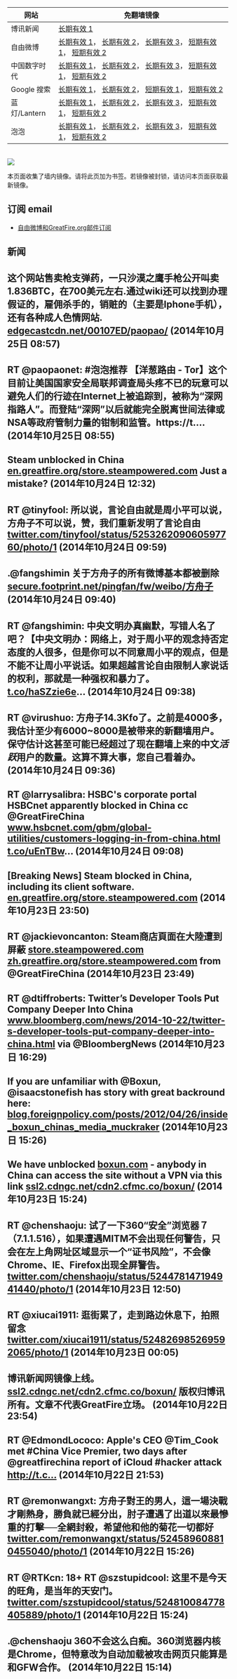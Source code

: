 <table>
    <thead>
        <tr>
            <th>网站</th>
            <th>免翻墙镜像</th>
        </tr>
    </thead>
    <tbody>    
        <tr>
            <td>博讯新闻</td>
            <td>            
                <a href="https://ssl2.cdngc.net/cdn2.cfmc.co/boxun/" target="_BLANK">长期有效 1</a>
            </td>
        </tr>    
        <tr>
            <td>自由微博</td>
            <td>            
                <a href="https://secure.footprint.net/pingfan/fw" target="_BLANK">长期有效 1</a>，            
                <a href="https://edgecastcdn.net/00107ED/freeweibo/" target="_BLANK">长期有效 2</a>，            
                <a href="https://objects.dreamhost.com/freeweibo/index.html" target="_BLANK">长期有效 3</a>，            
                <a href="https://fw5.azurewebsites.net" target="_BLANK">短期有效 1</a>，            
                <a href="https://d2fstso2jh4dhr.cloudfront.net" target="_BLANK">短期有效 2</a>
            </td>
        </tr>    
        <tr>
            <td>中国数字时代</td>
            <td>            
                <a href="https://secure.footprint.net/pingfan/cdt" target="_BLANK">长期有效 1</a>，            
                <a href="https://edgecastcdn.net/00107ED/cdt/" target="_BLANK">长期有效 2</a>，            
                <a href="https://objects.dreamhost.com/cdt/index.html" target="_BLANK">长期有效 3</a>，            
                <a href="https://770b3.azurewebsites.net" target="_BLANK">短期有效 1</a>，            
                <a href="https://dazdu2iuzl72b.cloudfront.net" target="_BLANK">短期有效 2</a>
            </td>
        </tr>    
        <tr>
            <td>Google 搜索</td>
            <td>            
                <a href="https://edgecastcdn.net/00107ED/g/" target="_BLANK">长期有效 1</a>，            
                <a href="https://objects.dreamhost.com/goo/index.html" target="_BLANK">长期有效 2</a>，            
                <a href="https://865ba.azurewebsites.net" target="_BLANK">短期有效 1</a>，            
                <a href="https://d3vv89cvqbrqlq.cloudfront.net" target="_BLANK">短期有效 2</a>
            </td>
        </tr>    
        <tr>
            <td>蓝灯/Lantern</td>
            <td>            
                <a href="https://secure.footprint.net/pingfan/lantern" target="_BLANK">长期有效 1</a>，            
                <a href="https://edgecastcdn.net/00107ED/lantern/" target="_BLANK">长期有效 2</a>，            
                <a href="https://objects.dreamhost.com/lantern/index.html" target="_BLANK">长期有效 3</a>，            
                <a href="https://c7511.azurewebsites.net" target="_BLANK">短期有效 1</a>，            
                <a href="https://dx1djqjpnvurw.cloudfront.net" target="_BLANK">短期有效 2</a>
            </td>
        </tr>    
        <tr>
            <td>泡泡</td>
            <td>            
                <a href="https://secure.footprint.net/pingfan/paopao" target="_BLANK">长期有效 1</a>，            
                <a href="https://edgecastcdn.net/00107ED/paopao/" target="_BLANK">长期有效 2</a>，            
                <a href="https://objects.dreamhost.com/paopao/index.html" target="_BLANK">长期有效 3</a>，            
                <a href="https://paopao2.azurewebsites.net" target="_BLANK">短期有效 1</a>，            
                <a href="https://d19ysv8o6fv16v.cloudfront.net" target="_BLANK">短期有效 2</a>
            </td>
        </tr>
    </tbody>
</table>
<br/>
<img src="https://raw.githubusercontent.com/greatfire/z/master/logos.gif" />

本页面收集了墙内镜像。请将此页加为书签。若镜像被封锁，请访问本页面获取最新镜像。

## 订阅 email
* <a href="https://b.us7.list-manage.com/subscribe?u=854fca58782082e0cbdf204a0&id=c78949b93c">自由微博和GreatFire.org邮件订阅</a>
    
## 新闻
这个网站售卖枪支弹药，一只沙漠之鹰手枪公开叫卖1.836BTC，在700美元左右.通过wiki还可以找到办理假证的，雇佣杀手的，销赃的（主要是Iphone手机），还有各种成人色情网站.  <a href="https://edgecastcdn.net/00107ED/paopao/?u=/article/230" target="_BLANK">edgecastcdn.net/00107ED/paopao/</a> (2014年10月25日 08:57)
 ---
RT @paopaonet: #泡泡推荐 【洋葱路由 - Tor】这个目前让美国国家安全局联邦调查局头疼不已的玩意可以避免人们的行迹在Internet上被追踪到，被称为“深网指路人”。而登陆“深网”以后就能完全脱离世间法律或NSA等政府管制力量的钳制和监管。https://t.… (2014年10月25日 08:55)
 ---
Steam unblocked in China <a href="https://en.greatfire.org/store.steampowered.com" target="_BLANK">en.greatfire.org/store.steampowered.com</a> Just a mistake? (2014年10月24日 12:32)
 ---
RT @tinyfool: 所以说，言论自由就是周小平可以说，方舟子不可以说，赞，我们重新发明了言论自由 <a href="https://twitter.com/tinyfool/status/525326209060597760/photo/1" target="_BLANK">twitter.com/tinyfool/status/525326209060597760/photo/1</a> (2014年10月24日 09:59)
 ---
.@fangshimin 关于方舟子的所有微博基本都被删除 <a href="https://secure.footprint.net/pingfan/fw/weibo/%E6%96%B9%E8%88%9F%E5%AD%90" target="_BLANK">secure.footprint.net/pingfan/fw/weibo/方舟子</a> (2014年10月24日 09:40)
 ---
RT @fangshimin: 中央文明办真幽默，写错人名了吧？【中央文明办：网络上，对于周小平的观念持否定态度的人很多，但是你可以不同意周小平的观点，但是不能不让周小平说话。如果超越言论自由限制人家说话的权利，那就是一种强权和暴力了。<a href="http://t.co/haSZzie6e" target="_BLANK">t.co/haSZzie6e</a>… (2014年10月24日 09:38)
 ---
RT @virushuo: 方舟子14.3Kfo了。之前是4000多，我估计至少有6000~8000是被带来的新翻墙用户。保守估计这甚至可能已经超过了现在翻墙上来的中文*活跃*用户的数量。这算不算大事，您自己看着办。 (2014年10月24日 09:36)
 ---
RT @larrysalibra: HSBC's corporate portal HSBCnet apparently blocked in China cc @GreatFireChina  <a href="http://www.hsbcnet.com/gbm/global-utilities/customers-logging-in-from-china.html" target="_BLANK">www.hsbcnet.com/gbm/global-utilities/customers-logging-in-from-china.html</a> <a href="http://t.co/uEnTBw" target="_BLANK">t.co/uEnTBw</a>… (2014年10月24日 09:08)
 ---
[Breaking News] Steam blocked in China, including its client software. <a href="https://en.greatfire.org/store.steampowered.com" target="_BLANK">en.greatfire.org/store.steampowered.com</a> (2014年10月23日 23:50)
 ---
RT @jackievoncanton: Steam商店頁面在大陸遭到屏蔽
<a href="http://store.steampowered.com" target="_BLANK">store.steampowered.com</a> <a href="https://zh.greatfire.org/store.steampowered.com#.VEjcSTx08hQ.twitter" target="_BLANK">zh.greatfire.org/store.steampowered.com</a> from @GreatFireChina (2014年10月23日 23:49)
 ---
RT @dtiffroberts: Twitter’s Developer Tools Put Company Deeper Into China <a href="http://www.bloomberg.com/news/2014-10-22/twitter-s-developer-tools-put-company-deeper-into-china.html" target="_BLANK">www.bloomberg.com/news/2014-10-22/twitter-s-developer-tools-put-company-deeper-into-china.html</a> via @BloombergNews (2014年10月23日 16:29)
 ---
If you are unfamiliar with @Boxun, @isaacstonefish has story with great backround here: <a href="http://blog.foreignpolicy.com/posts/2012/04/26/inside_boxun_chinas_media_muckraker" target="_BLANK">blog.foreignpolicy.com/posts/2012/04/26/inside_boxun_chinas_media_muckraker</a> (2014年10月23日 15:26)
 ---
We have unblocked <a href="http://boxun.com" target="_BLANK">boxun.com</a> - anybody in China can access the site without a VPN via this link <a href="https://ssl2.cdngc.net/cdn2.cfmc.co/boxun/" target="_BLANK">ssl2.cdngc.net/cdn2.cfmc.co/boxun/</a> (2014年10月23日 15:24)
 ---
RT @chenshaoju: 试了一下360“安全”浏览器７（7.1.1.516），如果遭遇MITM不会出现任何警告，只会在左上角网址区域显示一个“证书风险”，不会像Chrome、IE、Firefox出现全屏警告。 <a href="https://twitter.com/chenshaoju/status/524478147194941440/photo/1" target="_BLANK">twitter.com/chenshaoju/status/524478147194941440/photo/1</a> (2014年10月23日 12:50)
 ---
RT @xiucai1911: 逛街累了，走到路边休息下，拍照留念 <a href="https://twitter.com/xiucai1911/status/524826985269592065/photo/1" target="_BLANK">twitter.com/xiucai1911/status/524826985269592065/photo/1</a> (2014年10月23日 00:05)
 ---
博讯新闻网镜像上线。<a href="https://ssl2.cdngc.net/cdn2.cfmc.co/boxun/" target="_BLANK">ssl2.cdngc.net/cdn2.cfmc.co/boxun/</a> 版权归博讯所有。文章不代表GreatFire立场。 (2014年10月22日 23:54)
 ---
RT @EdmondLococo: Apple's CEO @Tim_Cook met #China Vice Premier, two days after @greatfirechina report of  iCloud #hacker attack http://t.c… (2014年10月22日 21:53)
 ---
RT @remonwangxt: 方舟子對王的男人，這一場決戰才剛熱身，勝負就已經分出，肘子遭遇了出道以來最慘重的打擊──全網封殺，希望他和他的菊花一切都好 <a href="https://twitter.com/remonwangxt/status/524589608810455040/photo/1" target="_BLANK">twitter.com/remonwangxt/status/524589608810455040/photo/1</a> (2014年10月22日 15:26)
 ---
RT @RTKcn: 18+ RT @szstupidcool: 这里不是今天的旺角，是当年的天安门。 <a href="https://twitter.com/szstupidcool/status/524810084778405889/photo/1" target="_BLANK">twitter.com/szstupidcool/status/524810084778405889/photo/1</a> (2014年10月22日 15:24)
 ---
.@chenshaoju 360不会这么白痴。360浏览器内核是Chrome，但特意改为自动加载被攻击网页只能算是和GFW合作。 (2014年10月22日 15:14)
 ---
